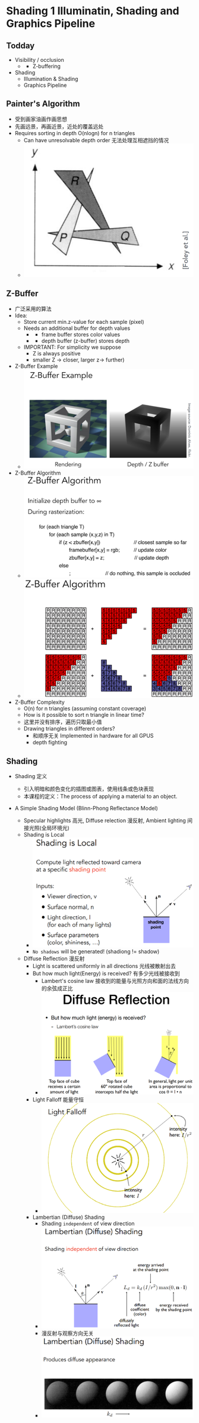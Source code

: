 # Shading 1 Illuminatin, Shading and Graphics Pipeline

## Todday
* Visibility / occlusion
  *  - Z-buffering
* Shading
  *  Illumination & Shading
  *  Graphics Pipeline
  
## Painter's Algorithm
* 受到画家油画作画思想
* 先画远景，再画近景，近处的覆盖远处
* Requires sorting in depth O(nlogn) for n triangles
  * Can have unresolvable depth order 无法处理互相遮挡的情况
  * ![](Media/着色_光照与基本着色模型/2020-12-31-00-14-50.png)

## Z-Buffer
* 广泛采用的算法
* Idea:
  * Store current min.z-value for each sample (pixel)
  * Needs an additional buffer for depth values
    * - frame buffer stores color values
    * - depth buffer (z-buffer) stores depth
  * IMPORTANT: For simplicity we suppose
    * Z is always positive
    * smaller Z -> closer, larger z-> further)
* Z-Buffer Example
  * ![](Media/着色_光照与基本着色模型/2020-12-31-00-19-28.png)
* Z-Buffer Algorithm
  * ![](Media/着色_光照与基本着色模型/2020-12-31-00-23-43.png)
  * ![](Media/着色_光照与基本着色模型/2020-12-31-00-24-18.png)
* Z-Buffer Complexity
  * O(n) for n triangles (assuming constant coverage)
  * How is it possible to sort n triangle in linear time?
  * 这里并没有排序，遍历只取最小值
  * Drawing triangles in different orders?
    * 和顺序无关 Implemented in hardware for all GPUS
    * depth fighting

## Shading
* Shading 定义
  * 引入明暗和颜色变化的插图或图表，使用线条或色块表现
  * 本课程的定义：The process of applying a material to an object.

* A Simple Shading Model (Blinn-Phong Reflectance Model)
  * Specular highlights 高光, Diffuse relection 漫反射, Ambient lighting 间接光照(全局环境光)
  * Shading is Local
    * ![](Media/着色_光照与基本着色模型/2021-02-07-16-44-52.png)
    * `No shadows` will be generated! (shadiong != shadow)
  * Diffuse Reflection 漫反射
    * Light is scattered uniformly in all directions 光线被散射出去
    * But how much light(Energy) is received? 有多少光线被接收到
      * Lambert's cosine law 接收到的能量与光照方向和面的法线方向的余弦成正比
      * ![](Media/着色_光照与基本着色模型/2021-02-07-17-20-48.png)
    * Light Falloff 能量守恒
      * ![](Media/着色_光照与基本着色模型/2021-02-07-17-25-55.png)
    * Lambertian (Diffuse) Shading
      * Shading `independent` of view direction
      * ![](Media/着色_光照与基本着色模型/2021-02-07-17-29-18.png)
      * 漫反射与观察方向无关
      * ![](Media/着色_光照与基本着色模型/2021-02-07-17-36-53.png)